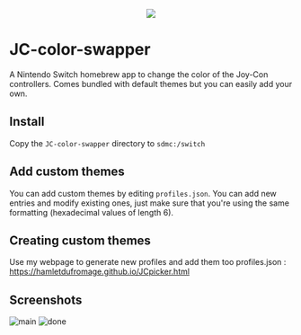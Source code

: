<p align="center">
<img src = "https://user-images.githubusercontent.com/61667930/77807590-97a11180-7088-11ea-9cc3-5c7baa0781bb.jpg"\>
</p>

# JC-color-swapper
A Nintendo Switch homebrew app to change the color of the Joy-Con controllers. Comes bundled with default themes but you can easily add your own.

## Install
Copy the `JC-color-swapper` directory to `sdmc:/switch`

## Add custom themes
You can add custom themes by editing `profiles.json`. You can add new entries and modify existing ones, just make sure that you're using the same formatting (hexadecimal values of length 6).

## Creating custom themes
Use my webpage to generate new profiles and add them too profiles.json : https://hamletdufromage.github.io/JCpicker.html


## Screenshots

![main](https://user-images.githubusercontent.com/61667930/77942427-e2569f80-72bb-11ea-863d-24f877a24706.jpg)
![done](https://user-images.githubusercontent.com/61667930/77806503-3297ec80-7085-11ea-8bd5-41b6b93bf1f8.jpg)

